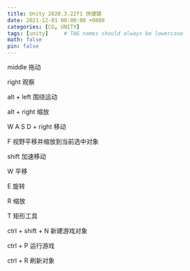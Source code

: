 ```yaml
---
title: Unity 2020.3.22f1 快捷键
date: 2021-12-01 00:00:00 +0800
categories: [CG, UNITY]
tags: [unity]     # TAG names should always be lowercase
math: false
pin: false
---
```


middle 拖动

right 观察

alt + left 围绕运动

alt + right 缩放

W A S D + right 移动

F 视野平移并缩放到当前选中对象

shift 加速移动

W 平移

E 旋转

R 缩放

T 矩形工具

ctrl + shift + N 新建游戏对象

ctrl + P 运行游戏

ctrl + R 刷新对象
